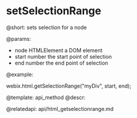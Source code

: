 setSelectionRange
=============

@short:
	sets selection for a node

@params:

- node			HTMLElement		a DOM element 
- start			number			the start point of selection
- end			number			the end point of selection


@example:

webix.html.getSelectionRange("myDiv", start, end);

@template:	api_method
@descr:

@relatedapi:
api/html_getselectionrange.md
